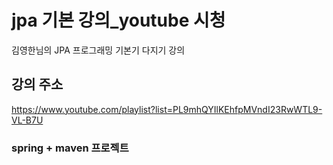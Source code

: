 # jpa 기본 강의_youtube 시청
김영한님의 JPA 프로그래밍 기본기 다지기 강의

## 강의 주소
https://www.youtube.com/playlist?list=PL9mhQYIlKEhfpMVndI23RwWTL9-VL-B7U

### spring + maven 프로젝트
